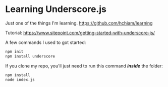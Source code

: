 # Learning Underscore.js

Just one of the things I'm learning. <https://github.com/hchiam/learning>

Tutorial: <https://www.sitepoint.com/getting-started-with-underscore-js/>

A few commands I used to got started:

```bash
npm init
npm install underscore
```

If you clone my repo, you'll just need to run this command ***inside*** the folder:

```bash
npm install
node index.js
```
